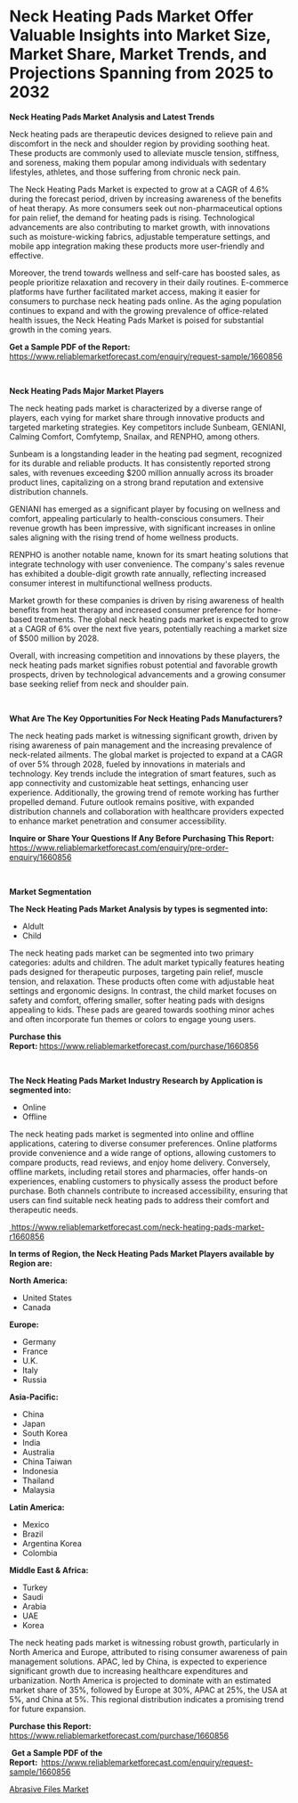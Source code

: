 <p><h1>Neck Heating Pads Market Offer Valuable Insights into Market Size, Market Share, Market Trends, and Projections Spanning from 2025 to 2032</h1></p><p><strong>Neck Heating Pads Market Analysis and Latest Trends</strong></p>
<p><p>Neck heating pads are therapeutic devices designed to relieve pain and discomfort in the neck and shoulder region by providing soothing heat. These products are commonly used to alleviate muscle tension, stiffness, and soreness, making them popular among individuals with sedentary lifestyles, athletes, and those suffering from chronic neck pain.</p><p>The Neck Heating Pads Market is expected to grow at a CAGR of 4.6% during the forecast period, driven by increasing awareness of the benefits of heat therapy. As more consumers seek out non-pharmaceutical options for pain relief, the demand for heating pads is rising. Technological advancements are also contributing to market growth, with innovations such as moisture-wicking fabrics, adjustable temperature settings, and mobile app integration making these products more user-friendly and effective.</p><p>Moreover, the trend towards wellness and self-care has boosted sales, as people prioritize relaxation and recovery in their daily routines. E-commerce platforms have further facilitated market access, making it easier for consumers to purchase neck heating pads online. As the aging population continues to expand and with the growing prevalence of office-related health issues, the Neck Heating Pads Market is poised for substantial growth in the coming years.</p></p>
<p><strong>Get a Sample PDF of the Report:&nbsp;</strong> <a href="https://www.reliablemarketforecast.com/enquiry/request-sample/1660856?utm_campaign=1875&utm_medium=2&utm_source=Github&utm_content=ia&utm_term=08022025&utm_id=neck-heating-pads">https://www.reliablemarketforecast.com/enquiry/request-sample/1660856</a></p>
<p>&nbsp;</p>
<p><strong>Neck Heating Pads Major Market Players</strong></p>
<p><p>The neck heating pads market is characterized by a diverse range of players, each vying for market share through innovative products and targeted marketing strategies. Key competitors include Sunbeam, GENIANI, Calming Comfort, Comfytemp, Snailax, and RENPHO, among others. </p><p>Sunbeam is a longstanding leader in the heating pad segment, recognized for its durable and reliable products. It has consistently reported strong sales, with revenues exceeding $200 million annually across its broader product lines, capitalizing on a strong brand reputation and extensive distribution channels.</p><p>GENIANI has emerged as a significant player by focusing on wellness and comfort, appealing particularly to health-conscious consumers. Their revenue growth has been impressive, with significant increases in online sales aligning with the rising trend of home wellness products.</p><p>RENPHO is another notable name, known for its smart heating solutions that integrate technology with user convenience. The company's sales revenue has exhibited a double-digit growth rate annually, reflecting increased consumer interest in multifunctional wellness products. </p><p>Market growth for these companies is driven by rising awareness of health benefits from heat therapy and increased consumer preference for home-based treatments. The global neck heating pads market is expected to grow at a CAGR of 6% over the next five years, potentially reaching a market size of $500 million by 2028.</p><p>Overall, with increasing competition and innovations by these players, the neck heating pads market signifies robust potential and favorable growth prospects, driven by technological advancements and a growing consumer base seeking relief from neck and shoulder pain.</p></p>
<p>&nbsp;</p>
<p><strong>What Are The Key Opportunities For Neck Heating Pads Manufacturers?</strong></p>
<p><p>The neck heating pads market is witnessing significant growth, driven by rising awareness of pain management and the increasing prevalence of neck-related ailments. The global market is projected to expand at a CAGR of over 5% through 2028, fueled by innovations in materials and technology. Key trends include the integration of smart features, such as app connectivity and customizable heat settings, enhancing user experience. Additionally, the growing trend of remote working has further propelled demand. Future outlook remains positive, with expanded distribution channels and collaboration with healthcare providers expected to enhance market penetration and consumer accessibility.</p></p>
<p><strong>Inquire or Share Your Questions If Any Before Purchasing This Report:</strong> <a href="https://www.reliablemarketforecast.com/enquiry/pre-order-enquiry/1660856?utm_campaign=1875&utm_medium=2&utm_source=Github&utm_content=ia&utm_term=08022025&utm_id=neck-heating-pads">https://www.reliablemarketforecast.com/enquiry/pre-order-enquiry/1660856</a></p>
<p>&nbsp;</p>
<p><strong>Market Segmentation</strong></p>
<p><strong>The Neck Heating Pads Market Analysis by types is segmented into:</strong></p>
<p><ul><li>Aldult</li><li>Child</li></ul></p>
<p><p>The neck heating pads market can be segmented into two primary categories: adults and children. The adult market typically features heating pads designed for therapeutic purposes, targeting pain relief, muscle tension, and relaxation. These products often come with adjustable heat settings and ergonomic designs. In contrast, the child market focuses on safety and comfort, offering smaller, softer heating pads with designs appealing to kids. These pads are geared towards soothing minor aches and often incorporate fun themes or colors to engage young users.</p></p>
<p><strong>Purchase this Report:&nbsp;</strong><a href="https://www.reliablemarketforecast.com/purchase/1660856?utm_campaign=1875&utm_medium=2&utm_source=Github&utm_content=ia&utm_term=08022025&utm_id=neck-heating-pads">https://www.reliablemarketforecast.com/purchase/1660856</a></p>
<p>&nbsp;</p>
<p><strong>The Neck Heating Pads Market Industry Research by Application is segmented into:</strong></p>
<p><ul><li>Online</li><li>Offline</li></ul></p>
<p><p>The neck heating pads market is segmented into online and offline applications, catering to diverse consumer preferences. Online platforms provide convenience and a wide range of options, allowing customers to compare products, read reviews, and enjoy home delivery. Conversely, offline markets, including retail stores and pharmacies, offer hands-on experiences, enabling customers to physically assess the product before purchase. Both channels contribute to increased accessibility, ensuring that users can find suitable neck heating pads to address their comfort and therapeutic needs.</p></p>
<p><a href="https://www.reliablemarketforecast.com/neck-heating-pads-market-r1660856?utm_campaign=1875&utm_medium=2&utm_source=Github&utm_content=ia&utm_term=08022025&utm_id=neck-heating-pads">&nbsp;https://www.reliablemarketforecast.com/neck-heating-pads-market-r1660856</a></p>
<p><strong>In terms of Region, the Neck Heating Pads Market Players available by Region are:</strong></p>
<p>
    <p> <strong> North America: </strong>
        <ul>
            <li>United States</li>
            <li>Canada</li>
        </ul>
        </p> 
    <p> <strong> Europe: </strong>
        <ul>
            <li>Germany</li>
            <li>France</li>
            <li>U.K.</li>
            <li>Italy</li>
            <li>Russia</li>
        </ul>
        </p> 
    <p> <strong> Asia-Pacific: </strong>
        <ul>
            <li>China</li>
            <li>Japan</li>
            <li>South Korea</li>
            <li>India</li>
            <li>Australia</li>
            <li>China Taiwan</li>
            <li>Indonesia</li>
            <li>Thailand</li>
            <li>Malaysia</li>
        </ul>
        </p> 
    <p> <strong> Latin America: </strong>
        <ul>
            <li>Mexico</li>
            <li>Brazil</li>
            <li>Argentina Korea</li>
            <li>Colombia</li>
        </ul>
        </p> 
    <p> <strong> Middle East & Africa: </strong>
        <ul>
            <li>Turkey</li>
            <li>Saudi</li>
            <li>Arabia</li>
            <li>UAE</li>
            <li>Korea</li>
        </ul>
    </p>
    </p>
<p><p>The neck heating pads market is witnessing robust growth, particularly in North America and Europe, attributed to rising consumer awareness of pain management solutions. APAC, led by China, is expected to experience significant growth due to increasing healthcare expenditures and urbanization. North America is projected to dominate with an estimated market share of 35%, followed by Europe at 30%, APAC at 25%, the USA at 5%, and China at 5%. This regional distribution indicates a promising trend for future expansion.</p></p>
<p><strong>Purchase this Report: </strong><a href="https://www.reliablemarketforecast.com/purchase/1660856?utm_campaign=1875&utm_medium=2&utm_source=Github&utm_content=ia&utm_term=08022025&utm_id=neck-heating-pads">https://www.reliablemarketforecast.com/purchase/1660856</a></p>
<p>&nbsp;<strong>Get a Sample PDF of the Report:&nbsp;&nbsp;</strong><a href="https://www.reliablemarketforecast.com/enquiry/request-sample/1660856?utm_campaign=1875&utm_medium=2&utm_source=Github&utm_content=ia&utm_term=08022025&utm_id=neck-heating-pads">https://www.reliablemarketforecast.com/enquiry/request-sample/1660856</a></p>
<p><strong></strong></p>
<p><p><a href="https://github.com/Chiragrp22/Market-Research-Report-List-7/blob/main/abrasive-files-market.md?utm_campaign=1875&utm_medium=2&utm_source=Github&utm_content=ia&utm_term=08022025&utm_id=neck-heating-pads">Abrasive Files Market</a></p></p>